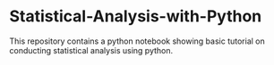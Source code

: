 # Statistical-Analysis-with-Python
This repository contains a python notebook showing basic tutorial on conducting statistical analysis using python.
